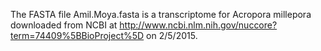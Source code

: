 The FASTA file Amil.Moya.fasta is a transcriptome for Acropora millepora downloaded from NCBI at http://www.ncbi.nlm.nih.gov/nuccore?term=74409%5BBioProject%5D on 2/5/2015. 
